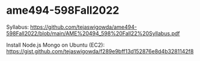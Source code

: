 # ame494-598Fall2022

Syllabus: https://github.com/tejaswigowda/ame494-598Fall2022/blob/main/AME%20494_598%20Fall22%20Syllabus.pdf

Install Node.js Mongo on Ubuntu (EC2): https://gist.github.com/tejaswigowda/f289e9bff13d152876e8d4b3281142f8
